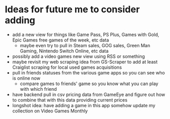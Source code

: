 # Ideas for future me to consider adding

- add a new view for things like Game Pass, PS Plus, Games with Gold, Epic Games free games of the week, etc data
  - maybe even try to pull in Steam sales, GOG sales, Green Man Gaming, Nintendo Switch Online, etc data
- possibly add a video games new view using RSS or something
- maybe revisit my web scraping idea from GS-Scraper to add at least Craiglist scraping for local used games acquisitions
- pull in friends statuses from the various game apps so you can see who is online now
    - compare games to friends' game so you know what you can play with which friend
- have backend pull in csv pricing data from GameEye and figure out how to combine that with this data providing current prices
- longshot idea: have adding a game in this app somehow update my collection on Video Games Monthly